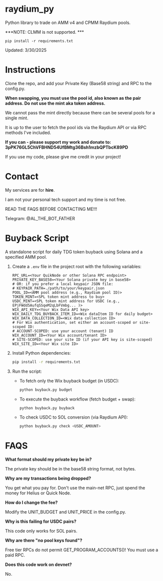# raydium_py

Python library to trade on AMM v4 and CPMM Raydium pools. 

***NOTE: CLMM is not supported. ***

```
pip install -r requirements.txt
``` 

Updated: 3/30/2025

# Instructions

Clone the repo, and add your Private Key (Base58 string) and RPC to the config.py.

**When swapping, you must use the pool id, also known as the pair address. Do not use the mint aka token address.** 

We cannot pass the mint directly because there can be several pools for a single mint.

It is up to the user to fetch the pool ids via the Raydium API or via RPC methods I've included. 


**If you can - please support my work and donate to: 3pPK76GL5ChVFBHND54UfBMtg36Bsh1mzbQPTbcK89PD**

If you use my code, please give me credit in your project! 


# Contact

My services are for **hire**.  

I am not your personal tech support and my time is not free. 

READ THE FAQS BEFORE CONTACTING ME!!!

Telegram: @AL_THE_BOT_FATHER 


# Buyback Script

A standalone script for daily TDG token buyback using Solana and a specified AMM pool.

1. Create a `.env` file in the project root with the following variables:
   ```dotenv
   RPC_URL=<Your QuikNode or other Solana RPC endpoint>
   PRIVATE_KEY_BASE58=<Your Solana private key in base58>
   # OR: if you prefer a local keypair JSON file:
   # KEYPAIR_PATH=./path/to/your/keypair.json
   POOL_ID=<AMM pool address (e.g., Raydium pool ID)>
   TOKEN_MINT=<SPL token mint address to buy>
   USDC_MINT=<SPL token mint address for USDC (e.g., EPjFWdd5AufqSSqeM2qLbFVmbg... )>
   WIX_API_KEY=<Your Wix Data API key>
   WIX_DAILY_TDG_BUYBACK_ITEM_ID=<Wix dataItem ID for daily budget>
   WIX_DATA_COLLECTION_ID=<Wix data collection ID>
   # For Wix authentication, set either an account-scoped or site-scoped ID:
   # ACCOUNT-SCOPED: use your account (tenant) ID
   WIX_ACCOUNT_ID=<Your Wix account/tenant ID>
   # SITE-SCOPED: use your site ID (if your API key is site-scoped)
   WIX_SITE_ID=<Your Wix site ID>
   ```

2. Install Python dependencies:
   ```bash
   pip install -r requirements.txt
   ```

3. Run the script:
   - To fetch only the Wix buyback budget (in USDC):
     ```bash
     python buyback.py budget
     ```
   - To execute the buyback workflow (fetch budget + swap):
     ```bash
     python buyback.py buyback
     ```
   - To check USDC to SOL conversion (via Raydium API):
     ```bash
     python buyback.py check <USDC_AMOUNT>
     ```

# FAQS

**What format should my private key be in?** 

The private key should be in the base58 string format, not bytes. 

**Why are my transactions being dropped?** 

You get what you pay for. Don't use the main-net RPC, just spend the money for Helius or Quick Node.

**How do I change the fee?** 

Modify the UNIT_BUDGET and UNIT_PRICE in the config.py. 

**Why is this failing for USDC pairs?** 

This code only works for SOL pairs. 

**Why are there "no pool keys found"?** 

Free tier RPCs do not permit GET_PROGRAM_ACCOUNTS()! You must use a paid RPC.

**Does this code work on devnet?**

No. 
